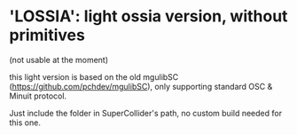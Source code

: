 # 'LOSSIA': light ossia version, without primitives 

(not usable at the moment)

this light version is based on the old mgulibSC (https://github.com/pchdev/mgulibSC), only supporting standard OSC & Minuit protocol.

Just include the folder in SuperCollider's path, no custom build needed for this one.
